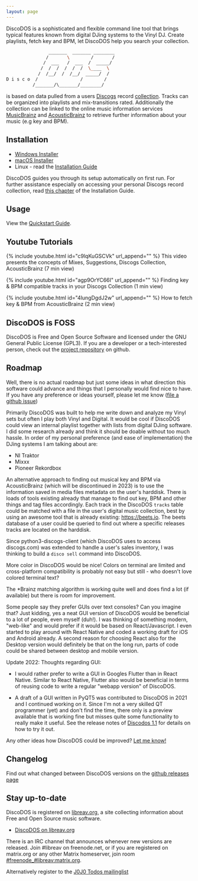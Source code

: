 ```yaml
---
layout: page
---
```


DiscoDOS is a sophisticated and flexible command line tool that brings
typical features known from digital DJing systems to the Vinyl DJ. Create
playlists, fetch key and BPM, let DiscoDOS help you search your collection.

``` bash
                _______  _______ ________
               /       \        /       /
              /  ___   /  ___  /  _____/
             /  /  /  /  /  /  \____  \
            /  /__/  /  /__/  _____/  /
D i s c o  /                /        /
          /_______/\_______/________/
```

is based on data pulled from a users [Discogs](https://www.discogs.com)
record [collection](https://support.discogs.com/hc/en-us/articles/360007331534-How-Does-The-Collection-Feature-Work-).
Tracks can be organized into playlists and mix-transitions rated.
Additionally the collection can be linked to the online music information
services [MusicBrainz](https://musicbrainz.org) and
[AcousticBrainz](https://acousticbrainz.org) to retrieve further information
about your music (e.g key and BPM).

## Installation
- [Windows Installer](https://github.com/JOJ0/discodos/releases/download/v1.1.0/DiscoDOS-1.1.0-Win.exe)
- [macOS Installer](https://github.com/JOJ0/discodos/releases/download/v1.1.0/DiscoDOS-1.1.0-macOS.dmg)
- Linux - read the [Installation Guide](https://discodos.readthedocs.io/en/latest/INSTALLATION.html#linux)

DiscoDOS guides you through its setup automatically on first run. For further
assistance especially on accessing your personal Discogs record collection,
read [this chapter](https://discodos.readthedocs.io/en/latest/INSTALLATION.html#configure-discogs-api-access)
of the Installation Guide.


## Usage

View the [Quickstart Guide](https://discodos.readthedocs.io/en/latest/QUICKSTART.html).

## Youtube Tutorials


{% include youtube.html id="c9lqKuGSCVk" url_append="" %}
This video presents the concepts of Mixes, Suggestions, Discogs Collection, AcousticBrainz (7 min view)

{% include youtube.html id="agp9OrYC66I" url_append="" %}
Finding key & BPM compatible tracks in your Discogs Collection (1 min view)

{% include youtube.html id="4lungDgdJ2w" url_append="" %}
How to fetch key & BPM from AcousticBrainz (2 min view)


## DiscoDOS is FOSS

DiscoDOS is Free and Open Source Software and licensed under the GNU General Public License (GPL3). If you are a developer or a tech-interested person, check out the [project repository](https://github.com/JOJ0/discodos) on github.


## Roadmap

Well, there is no actual roadmap but just some ideas in what direction this
software could advance and things that I personally would find nice to have.
If you have any preference or ideas yourself, please let me know ([file a
github issue](https://github.com/JOJ0/discodos/issues))

Primarily DiscoDOS was built to help me write down and analyze my Vinyl sets
but often I play both Vinyl and Digital. It would be cool if DiscoDOS could
view an internal playlist together with lists from digital DJing software. I
did some research already and think it should be doable without too much
hassle. In order of my personal preference (and ease of implementation) the
DJing systems I am talking about are:

  - NI Traktor
  - Mixxx
  - Pioneer Rekordbox

An alternative approach to finding out musical key and BPM via AcousticBrainz
(which will be discontinued in 2023) is to use the information saved in media
files metadata on the user's harddisk. There is loads of tools existing already
that manage to find out key, BPM and other things and tag files accordingly.
Each track in the DiscoDOS `tracks` table could be matched with a file in the
user's digital music collection, best by using an awesome tool that is already
existing: https://beets.io. The beets database of a user could be queried to
find out where a specific releases tracks are located on the harddisk.

Since python3-discogs-client (which DiscoDOS uses to access discogs.com) was
extended to handle a user's sales inventory, I was thinking to build a `disco
sell` command into DiscoDOS.

More color in DiscoDOS would be nice! Colors on terminal are limited and
cross-platform compatibility is probably not easy but still - who doesn't
love colored terminal text?

The *Brainz matching algorithm is working quite well and does find a lot (if
available) but there is room for improvement.

Some people say they prefer GUIs over text consoles? Can you imagine that?
Just kidding, yes a neat GUI version of DiscoDOS would be beneficial to a lot
of people, even myself (duh!). I was thinking of something modern, "web-like"
and would prefer if it would be based on React/Javascript. I even started to
play around with React Native and coded a working draft for iOS and Android
already. A second reason for choosing React also for the Desktop version
would definitely be that on the long run, parts of code could be shared
between desktop and mobile version.

Update 2022: Thoughts regarding GUI:

- I would rather prefer to write a GUI in Googles Flutter than in React Native.
Similar to React Native, Flutter also would be beneficial in terms of reusing
code to write a regular "webapp version" of DiscoDOS.

- A draft of a GUI written in PyQT5 was contributed to DiscoDOS in 2021 and I
continued working on it. Since I'm not a very skilled QT programmer (yet) and
don't find the time, there only is a preview available that is working fine but
misses quite some functionality to really make it useful. See the release notes
of [Discodos 1.1](https://github.com/JOJ0/discodos/releases/tag/v1.1) for
details on how to try it out.

Any other ideas how DiscoDOS could be improved? [Let me
know!](https://github.com/JOJ0/discodos/issues)

## Changelog

Find out what changed between DiscoDOS versions on the [github releases
page](https://github.com/JOJ0/discodos/releases)

## Stay up-to-date

DiscoDOS is registered on [libreav.org](https://libreav.org), a site
collecting information about Free and Open Source music software.

- [DiscoDOS on libreav.org](https://libreav.org/software/discodos)

There is an IRC channel that announces whenever new versions are released. Join
#libreav on freenode.net, or if you are registered on matrix.org
or any other Matrix homeserver, join room
[#freenode_#libreav:matrix.org](https://matrix.to/#/#freenode_#libreav:matrix.org).

Alternatively register to the [J0J0 Todos
mailinglist](https://blog.jojotodos.net/mailinglist/)
